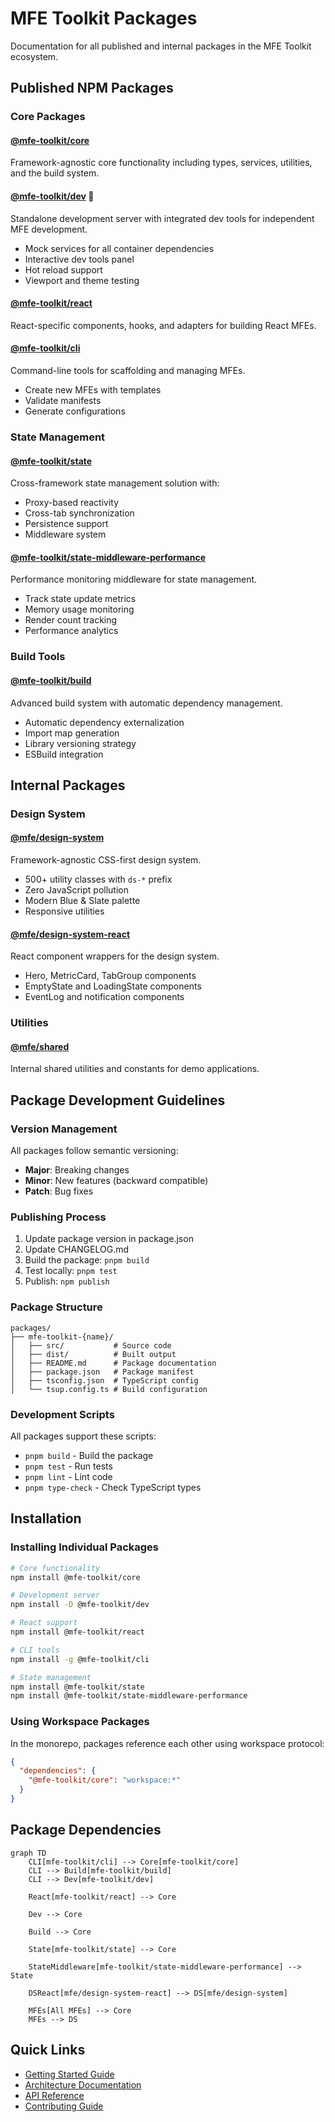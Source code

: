 # MFE Toolkit Packages

Documentation for all published and internal packages in the MFE Toolkit ecosystem.

## Published NPM Packages

### Core Packages

#### [@mfe-toolkit/core](./core/)
Framework-agnostic core functionality including types, services, utilities, and the build system.

#### [@mfe-toolkit/dev](./dev/) 🧪
Standalone development server with integrated dev tools for independent MFE development.
- Mock services for all container dependencies
- Interactive dev tools panel
- Hot reload support
- Viewport and theme testing

#### [@mfe-toolkit/react](./react/)
React-specific components, hooks, and adapters for building React MFEs.

#### [@mfe-toolkit/cli](./cli/)
Command-line tools for scaffolding and managing MFEs.
- Create new MFEs with templates
- Validate manifests
- Generate configurations

### State Management

#### [@mfe-toolkit/state](./state/)
Cross-framework state management solution with:
- Proxy-based reactivity
- Cross-tab synchronization
- Persistence support
- Middleware system

#### [@mfe-toolkit/state-middleware-performance](./state-middleware-performance/)
Performance monitoring middleware for state management.
- Track state update metrics
- Memory usage monitoring
- Render count tracking
- Performance analytics

### Build Tools

#### [@mfe-toolkit/build](./build/)
Advanced build system with automatic dependency management.
- Automatic dependency externalization
- Import map generation
- Library versioning strategy
- ESBuild integration

## Internal Packages

### Design System

#### [@mfe/design-system](./design-system/)
Framework-agnostic CSS-first design system.
- 500+ utility classes with `ds-*` prefix
- Zero JavaScript pollution
- Modern Blue & Slate palette
- Responsive utilities

#### [@mfe/design-system-react](./design-system-react/)
React component wrappers for the design system.
- Hero, MetricCard, TabGroup components
- EmptyState and LoadingState components
- EventLog and notification components

### Utilities

#### [@mfe/shared](./shared/)
Internal shared utilities and constants for demo applications.

## Package Development Guidelines

### Version Management

All packages follow semantic versioning:
- **Major**: Breaking changes
- **Minor**: New features (backward compatible)
- **Patch**: Bug fixes

### Publishing Process

1. Update package version in package.json
2. Update CHANGELOG.md
3. Build the package: `pnpm build`
4. Test locally: `pnpm test`
5. Publish: `npm publish`

### Package Structure

```
packages/
├── mfe-toolkit-{name}/
│   ├── src/           # Source code
│   ├── dist/          # Built output
│   ├── README.md      # Package documentation
│   ├── package.json   # Package manifest
│   ├── tsconfig.json  # TypeScript config
│   └── tsup.config.ts # Build configuration
```

### Development Scripts

All packages support these scripts:
- `pnpm build` - Build the package
- `pnpm test` - Run tests
- `pnpm lint` - Lint code
- `pnpm type-check` - Check TypeScript types

## Installation

### Installing Individual Packages

```bash
# Core functionality
npm install @mfe-toolkit/core

# Development server
npm install -D @mfe-toolkit/dev

# React support
npm install @mfe-toolkit/react

# CLI tools
npm install -g @mfe-toolkit/cli

# State management
npm install @mfe-toolkit/state
npm install @mfe-toolkit/state-middleware-performance
```

### Using Workspace Packages

In the monorepo, packages reference each other using workspace protocol:

```json
{
  "dependencies": {
    "@mfe-toolkit/core": "workspace:*"
  }
}
```

## Package Dependencies

```mermaid
graph TD
    CLI[mfe-toolkit/cli] --> Core[mfe-toolkit/core]
    CLI --> Build[mfe-toolkit/build]
    CLI --> Dev[mfe-toolkit/dev]
    
    React[mfe-toolkit/react] --> Core
    
    Dev --> Core
    
    Build --> Core
    
    State[mfe-toolkit/state] --> Core
    
    StateMiddleware[mfe-toolkit/state-middleware-performance] --> State
    
    DSReact[mfe/design-system-react] --> DS[mfe/design-system]
    
    MFEs[All MFEs] --> Core
    MFEs --> DS
```

## Quick Links

- [Getting Started Guide](../../GETTING_STARTED.md)
- [Architecture Documentation](../../architecture/)
- [API Reference](../../api/)
- [Contributing Guide](../../../CONTRIBUTING.md)